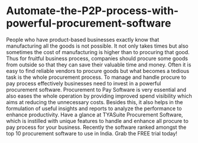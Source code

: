 # Automate-the-P2P-process-with-powerful-procurement-software
People who have product-based businesses exactly know that manufacturing all the goods is not possible. It not only takes times but also sometimes the cost of manufacturing is higher than to procuring that good. Thus for fruitful business process, companies should procure some goods from outside so that they can save their valuable time and money.  Often it is easy to find reliable vendors to procure goods but what becomes a tedious task is the whole procurement process. To manage and handle procure to pay process effectively businesses need to invest in a powerful procurement software.  Procurement to Pay Software is very essential and also eases the whole operation by providing improved spend visibility which aims at reducing the unnecessary costs. Besides this, it also helps in the formulation of useful insights and reports to analyze the performance to enhance productivity.  Have a glance at TYASuite Procurement Software, which is instilled with unique features to handle and enhance all procure to pay process for your business. Recently the software ranked amongst the top 10 procurement software to use in India. Grab the FREE trial today!
